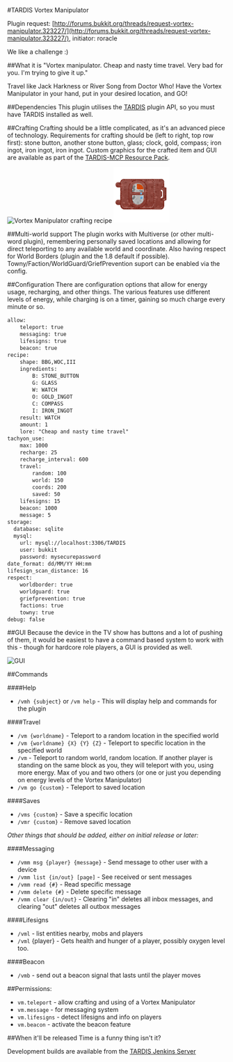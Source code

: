 #TARDIS Vortex Manipulator

Plugin request: [http://forums.bukkit.org/threads/request-vortex-manipulator.323227/](http://forums.bukkit.org/threads/request-vortex-manipulator.323227/), initiator: roracle

We like a challenge :)

##What it is
"Vortex manipulator. Cheap and nasty time travel. Very bad for you. I'm trying to give it up."

Travel like Jack Harkness or River Song from Doctor Who! Have the Vortex Manipulator in your hand, put in your desired location, and GO!

##Dependencies
This plugin utilises the [TARDIS](http://tardisjenkins.duckdns.org:8080/job/TARDIS/) plugin API, so you must have TARDIS installed as well.

##Crafting
Crafting should be a little complicated, as it's an advanced piece of technology. Requirements for crafting should be (left to right, top row first): stone button, another stone button, glass; clock, gold, compass; iron ingot, iron ingot, iron ingot. Custom graphics for the crafted item and GUI are available as part of the [TARDIS-MCP Resource Pack](https://github.com/eccentricdevotion/TARDIS-MCP).

![Vortex Manipulator crafting recipe](https://dl.dropboxusercontent.com/u/53758864/vortexmanipulator.jpg)
![Vortex Manipulator item](https://raw.githubusercontent.com/eccentricdevotion/Bromley-Massive-Vector/master/assets/minecraft/mcpatcher/cit/vortex_manipulator/manipulator.png)

##Multi-world support
The plugin works with Multiverse (or other multi-word plugin), remembering personally saved locations and allowing for direct teleporting to any available world and coordinate. Also having respect for World Borders (plugin and the 1.8 default if possible). Towny/Faction/WorldGuard/GriefPrevention suport can be enabled via the config.

##Configuration
There are configuration options that allow for energy usage, recharging, and other things. The various features use different levels of energy, while charging is on a timer, gaining so much charge every minute or so.

```
allow:
    teleport: true
    messaging: true
    lifesigns: true
    beacon: true
recipe:
    shape: BBG,WOC,III
    ingredients:
        B: STONE_BUTTON
        G: GLASS
        W: WATCH
        O: GOLD_INGOT
        C: COMPASS
        I: IRON_INGOT
    result: WATCH
    amount: 1
    lore: "Cheap and nasty time travel"
tachyon_use:
    max: 1000
    recharge: 25
    recharge_interval: 600
    travel:
        random: 100
        world: 150
        coords: 200
        saved: 50
    lifesigns: 15
    beacon: 1000
    message: 5
storage:
  database: sqlite
  mysql:
    url: mysql://localhost:3306/TARDIS
    user: bukkit
    password: mysecurepassword
date_format: dd/MM/YY HH:mm
lifesign_scan_distance: 16
respect:
    worldborder: true
    worldguard: true
    griefprevention: true
    factions: true
    towny: true
debug: false
```


##GUI
Because the device in the TV show has buttons and a lot of pushing of them, it would be easiest to have a command based system to work with this - though for hardcore role players, a GUI is provided as well.

![GUI](https://dl.dropboxusercontent.com/u/53758864/vortexmanipulatorGUI.jpg)

##Commands

####Help
* `/vmh {subject}` or `/vm help`  - This will display help and commands for the plugin

####Travel

* `/vm {worldname}` - Teleport to a random location in the specified world
* `/vm {worldname} {X} {Y} {Z}` - Teleport to specific location in the specified world
* `/vm` - Teleport to random world, random location. If another player is standing on the same block as you, they will teleport with you, using more energy. Max of you and two others (or one or just you depending on energy levels of the Vortex Manipulator)
* `/vm go {custom}` - Teleport to saved location

####Saves

* `/vms {custom}` - Save a specific location
* `/vmr {custom}` - Remove saved location

_Other things that should be added, either on initial release or later:_

####Messaging

* `/vmm msg {player} {message}` - Send message to other user with a device
* `/vmm list {in/out} [page]` - See received or sent messages
* `/vmm read {#}` - Read specific message
* `/vmm delete {#}` - Delete specific message
* `/vmm clear {in/out}` - Clearing "in" deletes all inbox messages, and clearing "out" deletes all outbox messages

####Lifesigns

* `/vml` - list entities nearby, mobs and players
* `/vml` {player} - Gets health and hunger of a player, possibly oxygen level too.

####Beacon

* `/vmb` - send out a beacon signal that lasts until the player moves

##Permissions: 
* `vm.teleport` - allow crafting and using of a Vortex Manipulator
* `vm.message` - for messaging system
* `vm.lifesigns` - detect lifesigns and info on players
* `vm.beacon` - activate the beacon feature

##When it'll be released
Time is a funny thing isn't it?

Development builds are available from the [TARDIS Jenkins Server](http://tardisjenkins.duckdns.org:8080/job/TARDISVortexManipulator/lastSuccessfulBuild/me.eccentric_nz.tardisvortexmanipulator$TARDISVortexManipulator/)

